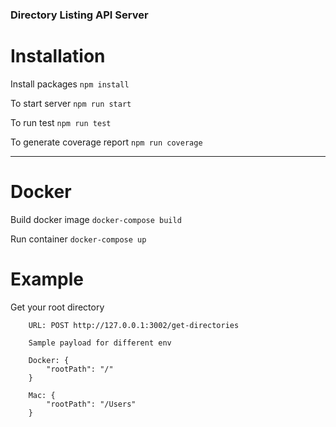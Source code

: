 ### Directory Listing API Server

# Installation

Install packages
`npm install`

To start server
`npm run start`

To run test
`npm run test`

To generate coverage report
`npm run coverage`

---

# Docker

Build docker image
`docker-compose build`

Run container
`docker-compose up`

# Example

Get your root directory

```
    URL: POST http://127.0.0.1:3002/get-directories

    Sample payload for different env

    Docker: {
        "rootPath": "/"
    }

    Mac: {
        "rootPath": "/Users"
    }
```
